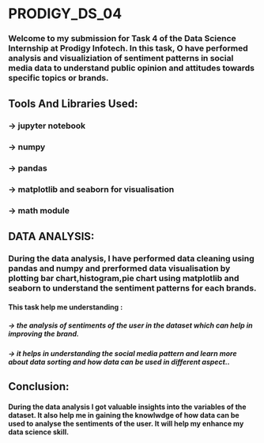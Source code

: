 # PRODIGY_DS_04
### Welcome to my submission for Task 4 of the Data Science Internship at Prodigy Infotech. In this task, O have performed analysis and visualiziation of sentiment patterns in social media data to understand public opinion and attitudes towards specific topics or brands.
## Tools And Libraries Used:
### -> jupyter notebook
### -> numpy
### -> pandas
### -> matplotlib and seaborn for visualisation
### -> math module
## DATA ANALYSIS:
### During the data analysis, I have performed data cleaning using pandas and numpy and prerformed data visualisation by plotting bar chart,histogram,pie chart using matplotlib and seaborn to understand the sentiment patterns for each brands.
#### This task help me understanding :
##### -> the analysis of sentiments of the user in the dataset which can help in improving the brand.
##### -> it helps in understanding the social media pattern and learn more about data sorting and how data can be used in different aspect..
## Conclusion:
#### During the data analysis I got valuable insights into the variables of the dataset. It also help me in gaining the knowlwdge of how data can be used to analyse the sentiments of the user. It will help my enhance my data science skill. 
